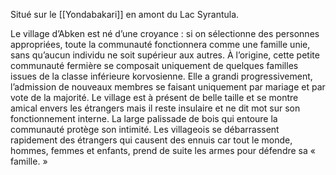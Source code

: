 Situé sur le [[Yondabakari]] en amont du Lac Syrantula.

Le village d’Abken est né d’une croyance : si on sélectionne des personnes appropriées, toute la communauté fonctionnera comme une famille unie, sans qu’aucun individu ne soit supérieur aux autres. À l’origine, cette petite communauté fermière se composait uniquement de quelques familles issues de la classe inférieure korvosienne. Elle a grandi progressivement, l’admission de nouveaux membres se faisant uniquement par mariage et par vote de la majorité. Le village est à présent de belle taille et se montre amical envers les étrangers mais il reste insulaire et ne dit mot sur son fonctionnement interne. La large palissade de bois qui entoure la communauté protège son intimité. Les villageois se débarrassent rapidement des étrangers qui causent des ennuis car tout le monde, hommes, femmes et enfants, prend de suite les armes pour défendre sa « famille. »